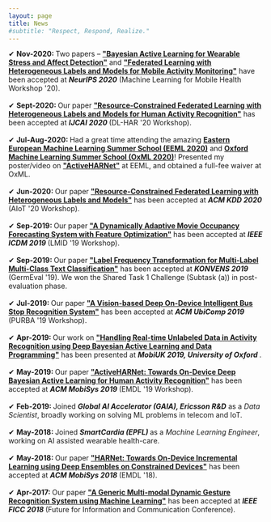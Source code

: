 ```yaml
---
layout: page
title: News
#subtitle: "Respect, Respond, Realize."
---
```



✔ <b> Nov-2020: </b> Two papers – <b><a href="/publications/ALStress_MLMH_NeurIPS20.pdf" target="_blank">"Bayesian Active Learning for Wearable Stress and Affect Detection"</a></b> and <b><a href="/publications/HeteroFDL_MLMH_NeurIPS20.pdf" target="_blank">"Federated Learning with Heterogeneous Labels and Models for Mobile Activity Monitoring"</a></b> have been accepted at <b><i>NeurIPS 2020</i></b> (Machine Learning for Mobile Health Workshop '20). <br><br>
✔ <b> Sept-2020: </b> Our paper <b><a href="/publications/HeteroFDL_DLHAR_IJCAI20.pdf" target="_blank">"Resource-Constrained Federated Learning with Heterogeneous Labels and Models for Human Activity Recognition"</a></b> has been accepted at <b><i> IJCAI 2020 </i></b> (DL-HAR '20 Workshop). <br><br>
✔ <b> Jul-Aug-2020: </b> Had a great time attending the amazing <b><a href="https://www.eeml.eu/" target="_blank">Eastern European Machine Learning Summer School (EEML 2020)</a></b> and <b><a href="https://www.oxfordml.school/" target="_blank">Oxford Machine Learning Summer School (OxML 2020)</a></b>! Presented my poster/video on <b><a href="https://www.youtube.com/watch?v=Kfy0URcPxyE" target="_blank">"ActiveHARNet"</a></b> at EEML, and obtained a full-fee waiver at OxML. <br><br>
✔ <b> Jun-2020: </b> Our paper <b><a href="https://aiotworkshop.github.io/published/AIoT_10_Gudur_TechnicalPaper_KDD2020.pdf" target="_blank">"Resource-Constrained Federated Learning with Heterogeneous Labels and Models"</a></b> has been accepted at <b><i> ACM KDD 2020 </i></b> (AIoT '20 Workshop). <br><br>
✔ <b> Sep-2019: </b> Our paper <b><a href="/publications/LMID_ICDM19.pdf" target="_blank">"A Dynamically Adaptive Movie Occupancy Forecasting System with Feature Optimization"</a></b> has been accepted at <b><i> IEEE ICDM 2019 </i></b> (LMID '19 Workshop). <br><br>
✔ <b> Sep-2019: </b> Our paper <b><a href="https://www.inf.uni-hamburg.de/en/inst/ab/lt/resources/data/germeval-2019-hmc/paper-8.pdf" target="_blank">"Label Frequency Transformation for Multi-Label Multi-Class Text Classification"</a></b> has been accepted at <b><i> KONVENS 2019 </i></b> (GermEval '19). We won the Shared Task 1 Challenge (Subtask (a)) in post-evaluation phase. <br><br>
✔ <b> Jul-2019: </b> Our paper <b><a href="https://cpemis.eng.cmu.ac.th/~santi/purba2019/papers/p23.pdf" target="_blank">"A Vision-based Deep On-Device Intelligent Bus Stop Recognition System"</a></b> has been accepted at <b><i> ACM UbiComp 2019 </i></b> (PURBA '19 Workshop). <br><br>
✔ <b> Apr-2019: </b> Our work on <b><a href="https://mobiuk.org/2019/abstract/S5-P4_Gudur_HandlingRealTimeUnlabeledData.pdf" target="_blank">"Handling Real-time Unlabeled Data in Activity Recognition using Deep Bayesian Active Learning and Data Programming"</a></b> has been presented at <b><i> MobiUK 2019, University of Oxford </i></b>. <br><br>
✔ <b> May-2019: </b> Our paper <b><a href="https://arxiv.org/pdf/1906.00108.pdf" target="_blank">"ActiveHARNet: Towards On-Device Deep Bayesian Active Learning for Human Activity Recognition"</a></b> has been accepted at <b><i> ACM MobiSys 2019 </i></b> (EMDL '19 Workshop). <br><br>
✔ <b> Feb-2019: </b> Joined <b><i> Global AI Accelerator (GAIA), Ericsson R&D</i></b> as a <i> Data Scientist</i>, broadly working on solving ML problems in telecom and IoT. <br><br>
✔ <b> May-2018: </b> Joined <b><i> SmartCardia (EPFL) </i></b> as a <i>Machine Learning Engineer</i>, working on AI assisted wearable health-care. <br><br>
✔ <b> May-2018: </b> Our paper <b><a href="/publications/HARNet_EMDL_MobiSys18.pdf" target="_blank">"HARNet: Towards On-Device Incremental Learning using Deep Ensembles on Constrained Devices"</a></b> has been accepted at <b><i> ACM MobiSys 2018 </i></b> (EMDL '18). <br><br>
✔ <b> Apr-2017: </b> Our paper <b><a href="/publications/Gesture_FICC18.pdf" target="_blank">"A Generic Multi-modal Dynamic Gesture Recognition System using Machine Learning"</a></b> has been accepted at <b><i> IEEE FICC 2018 </i></b> (Future for Information and Communication Conference).
